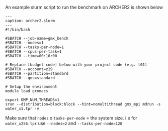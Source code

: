 An example slurm script to run the benchmark on ARCHER2 is shown below

```{code-block} bash
---
caption: archer2.slurm
---
#!/bin/bash

#SBATCH --job-name=gmx_bench
#SBATCH --nodes=1
#SBATCH --tasks-per-node=1
#SBATCH --cpus-per-task=1
#SBATCH --time=00:10:00

# Replace [budget code] below with your project code (e.g. t01)
#SBATCH --account=z19
#SBATCH --partition=standard
#SBATCH --qos=standard

# Setup the environment
module load gromacs

export OMP_NUM_THREADS=1 
srun --distribution=block:block --hint=nomultithread gmx_mpi mdrun -s water_x1.tpr -v
```

Make sure that ``nodes`` x ``tasks-per-node`` =  the system size.
i.e for ``water_x256.tpr`` use ``--nodes=2`` and ``--tasks-per-node=128`` 